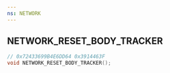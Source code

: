 ```yaml
---
ns: NETWORK
---
```

## NETWORK_RESET_BODY_TRACKER

```c
// 0x72433699B4E6DD64 0x3914463F
void NETWORK_RESET_BODY_TRACKER();
```

